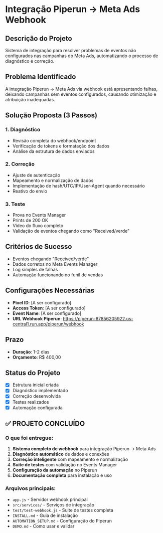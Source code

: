 # Integração Piperun → Meta Ads Webhook

## Descrição do Projeto
Sistema de integração para resolver problemas de eventos não configurados nas campanhas do Meta Ads, automatizando o processo de diagnóstico e correção.

## Problema Identificado
A integração Piperun → Meta Ads via webhook está apresentando falhas, deixando campanhas sem eventos configurados, causando otimização e atribuição inadequadas.

## Solução Proposta (3 Passos)

### 1. Diagnóstico
- Revisão completa do webhook/endpoint
- Verificação de tokens e formatação dos dados
- Análise da estrutura de dados enviados

### 2. Correção
- Ajuste de autenticação
- Mapeamento e normalização de dados
- Implementação de hash/UTC/IP/User-Agent quando necessário
- Reativo do envio

### 3. Teste
- Prova no Events Manager
- Prints de 200 OK
- Vídeo do fluxo completo
- Validação de eventos chegando como "Received/verde"

## Critérios de Sucesso
- Eventos chegando "Received/verde"
- Dados corretos no Meta Events Manager
- Log simples de falhas
- Automação funcionando no funil de vendas

## Configurações Necessárias
- **Pixel ID**: [A ser configurado]
- **Access Token**: [A ser configurado]
- **Event Name**: [A ser configurado]
- **URL Webhook Piperun**: https://piperun-87856205922.us-central1.run.app/piperun/webhook

## Prazo
- **Duração**: 1-2 dias
- **Orçamento**: R$ 400,00

## Status do Projeto
- [x] Estrutura inicial criada
- [x] Diagnóstico implementado
- [x] Correção desenvolvida  
- [x] Testes realizados
- [x] Automação configurada

## ✅ PROJETO CONCLUÍDO

### O que foi entregue:
1. **Sistema completo de webhook** para integração Piperun → Meta Ads
2. **Diagnóstico automático** de dados e conexões
3. **Correção inteligente** com mapeamento e normalização
4. **Suite de testes** com validação no Events Manager
5. **Configuração da automação** no Piperun
6. **Documentação completa** para instalação e uso

### Arquivos principais:
- `app.js` - Servidor webhook principal
- `src/services/` - Serviços de integração
- `test/test-webhook.js` - Suite de testes completa
- `INSTALL.md` - Guia de instalação
- `AUTOMATION_SETUP.md` - Configuração do Piperun
- `DEMO.md` - Como usar e validar
